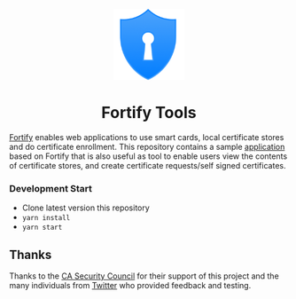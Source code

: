 <p align="center">
  <a href="https://fortifyapp.com/" rel="noopener" target="_blank"><img width="128" src="src/assets/favicons/android-chrome-192x192.png" alt="Fortify logo"></a></p>
</p>

<h1 align="center">Fortify Tools</h1>

[Fortify](https://fortifyapp.com/) enables web applications to use smart cards, local certificate stores and do certificate enrollment. This repository contains a sample [application](https://tools.fortifyapp.com/) based on Fortify that is also useful as tool to enable users view the contents of certificate stores, and create certificate requests/self signed certificates. 

### Development Start

* Clone latest version this repository
* `yarn install`
* `yarn start`

## Thanks

Thanks to the [CA Security Council](https://casecurity.org/) for their support of this project and the many individuals from [Twitter](https://twitter.com/rmhrisk) who provided feedback and testing.
